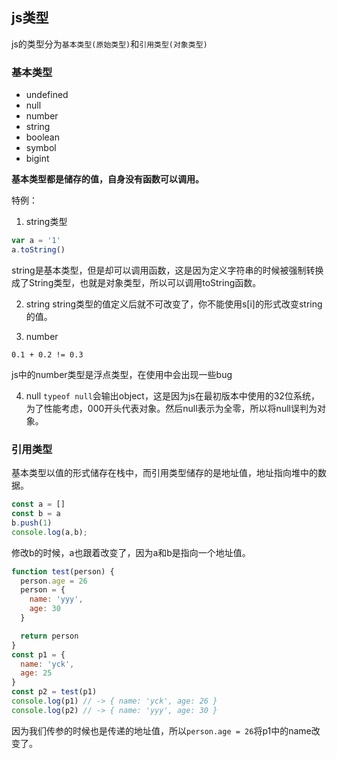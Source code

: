 ## js类型

js的类型分为`基本类型(原始类型)`和`引用类型(对象类型)`

### 基本类型

- undefined
- null
- number
- string
- boolean
- symbol
- bigint

**基本类型都是储存的值，自身没有函数可以调用。**

特例：
1. string类型
```js
var a = '1'
a.toString()
```
string是基本类型，但是却可以调用函数，这是因为定义字符串的时候被强制转换成了String类型，也就是对象类型，所以可以调用toString函数。

2. string
string类型的值定义后就不可改变了，你不能使用s[i]的形式改变string的值。

3. number
```
0.1 + 0.2 != 0.3
```
js中的number类型是浮点类型，在使用中会出现一些bug

4. null
`typeof null`会输出object，这是因为js在最初版本中使用的32位系统，为了性能考虑，000开头代表对象。然后null表示为全零，所以将null误判为对象。




### 引用类型
基本类型以值的形式储存在栈中，而引用类型储存的是地址值，地址指向堆中的数据。
```js
const a = []
const b = a
b.push(1)
console.log(a,b);
```
修改b的时候，a也跟着改变了，因为a和b是指向一个地址值。

```js
function test(person) {
  person.age = 26
  person = {
    name: 'yyy',
    age: 30
  }

  return person
}
const p1 = {
  name: 'yck',
  age: 25
}
const p2 = test(p1)
console.log(p1) // -> { name: 'yck', age: 26 }
console.log(p2) // -> { name: 'yyy', age: 30 }
```
因为我们传参的时候也是传递的地址值，所以`person.age = 26`将p1中的name改变了。

